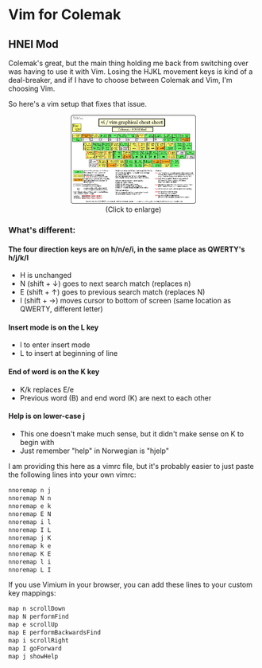 # Vim for Colemak
## HNEI Mod 

Colemak's great, but the main thing holding me back from switching over was having to use it with Vim. Losing the HJKL movement keys is kind of a deal-breaker, and if I have to choose between Colemak and Vim, I'm choosing Vim.

So here's a vim setup that fixes that issue.
<p align="center">
 <img src="https://raw.githubusercontent.com/drewherron/colemak-vim/main/colemak-vim-hnei.png" width="50%" height="50%">
 <br>
 (Click to enlarge)
 </p>

### What's different:
#### The four direction keys are on h/n/e/i, in the same place as QWERTY's h/j/k/l
- H is unchanged
- N (shift + ↓) goes to next search match (replaces n)
- E (shift + ↑) goes to previous search match (replaces N)
- I (shift + →) moves cursor to bottom of screen (same location as QWERTY, different letter)

#### Insert mode is on the L key
- l to enter insert mode
- L to insert at beginning of line
 
#### End of word is on the K key
- K/k replaces E/e
- Previous word (B) and end word (K) are next to each other

#### Help is on lower-case j
- This one doesn't make much sense, but it didn't make sense on K to begin with
- Just remember "help" in Norwegian is "hjelp"


I am providing this here as a vimrc file, but it's probably easier to just paste the following lines into your own vimrc:

```
nnoremap n j
nnoremap N n
nnoremap e k
nnoremap E N
nnoremap i l
nnoremap I L
nnoremap j K
nnoremap k e
nnoremap K E
nnoremap l i
nnoremap L I
```
If you use Vimium in your browser, you can add these lines to your custom key mappings:
```
map n scrollDown
map N performFind
map e scrollUp
map E performBackwardsFind
map i scrollRight
map I goForward
map j showHelp
```

